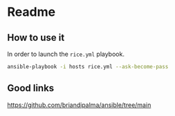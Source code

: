 # Readme

## How to use it

In order to launch the `rice.yml` playbook.

```sh
ansible-playbook -i hosts rice.yml --ask-become-pass
```

## Good links

https://github.com/briandipalma/ansible/tree/main
